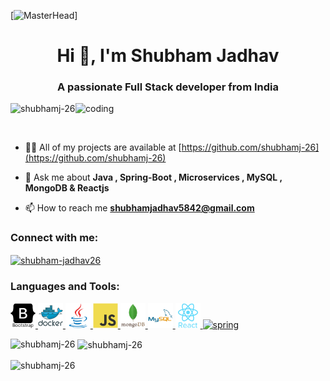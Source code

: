 
[![MasterHead](https://www.wingstechsolutions.com/wp-content/uploads/2022/03/full-stack-development.gif)]

<h1 align="center">Hi 👋, I'm Shubham Jadhav</h1>
<h3 align="center">A passionate Full Stack developer from India</h3>
<img src="https://media4.giphy.com/media/qgQUggAC3Pfv687qPC/giphy.gif?cid=ecf05e47aha2su3lm2aob3rrtkaop1ivmw75c2r1dyblobu4&ep=v1_gifs_search&rid=giphy.gif&ct=g" alt="coding" width="400" align="right" >

<p align="left"> <img src="https://komarev.com/ghpvc/?username=shubhamj-26&label=Profile%20views&color=0e75b6&style=flat" alt="shubhamj-26" /> </p>

<p align="left"> <a href="https://twitter.com/" target="blank"><img src="https://img.shields.io/twitter/follow/?logo=twitter&style=for-the-badge" alt="" /></a> </p>

- 👨‍💻 All of my projects are available at [https://github.com/shubhamj-26](https://github.com/shubhamj-26)

- 💬 Ask me about **Java , Spring-Boot , Microservices , MySQL , MongoDB & Reactjs**

- 📫 How to reach me **shubhamjadhav5842@gmail.com**

<h3 align="left">Connect with me:</h3>
<p align="left">
<a href="https://linkedin.com/in/shubham-jadhav26" target="blank"><img align="center" src="https://raw.githubusercontent.com/rahuldkjain/github-profile-readme-generator/master/src/images/icons/Social/linked-in-alt.svg" alt="shubham-jadhav26" height="30" width="40" /></a>
</p>

<h3 align="left">Languages and Tools:</h3>
<p align="left"> <a href="https://getbootstrap.com" target="_blank" rel="noreferrer"> <img src="https://raw.githubusercontent.com/devicons/devicon/master/icons/bootstrap/bootstrap-plain-wordmark.svg" alt="bootstrap" width="40" height="40"/> </a> <a href="https://www.docker.com/" target="_blank" rel="noreferrer"> <img src="https://raw.githubusercontent.com/devicons/devicon/master/icons/docker/docker-original-wordmark.svg" alt="docker" width="40" height="40"/> </a> <a href="https://www.java.com" target="_blank" rel="noreferrer"> <img src="https://raw.githubusercontent.com/devicons/devicon/master/icons/java/java-original.svg" alt="java" width="40" height="40"/> </a> <a href="https://developer.mozilla.org/en-US/docs/Web/JavaScript" target="_blank" rel="noreferrer"> <img src="https://raw.githubusercontent.com/devicons/devicon/master/icons/javascript/javascript-original.svg" alt="javascript" width="40" height="40"/> </a> <a href="https://www.mongodb.com/" target="_blank" rel="noreferrer"> <img src="https://raw.githubusercontent.com/devicons/devicon/master/icons/mongodb/mongodb-original-wordmark.svg" alt="mongodb" width="40" height="40"/> </a> <a href="https://www.mysql.com/" target="_blank" rel="noreferrer"> <img src="https://raw.githubusercontent.com/devicons/devicon/master/icons/mysql/mysql-original-wordmark.svg" alt="mysql" width="40" height="40"/> </a> <a href="https://reactjs.org/" target="_blank" rel="noreferrer"> <img src="https://raw.githubusercontent.com/devicons/devicon/master/icons/react/react-original-wordmark.svg" alt="react" width="40" height="40"/> </a> <a href="https://spring.io/" target="_blank" rel="noreferrer"> <img src="https://www.vectorlogo.zone/logos/springio/springio-icon.svg" alt="spring" width="40" height="40"/> </a> </p>

<p><img align="left" src="https://github-readme-stats.vercel.app/api/top-langs?username=shubhamj-26&show_icons=true&locale=en&layout=compact" alt="shubhamj-26" /></p>

<p>&nbsp;<img align="center" src="https://github-readme-stats.vercel.app/api?username=shubhamj-26&show_icons=true&locale=en" alt="shubhamj-26" /></p>

<p><img align="center" src="https://github-readme-streak-stats.herokuapp.com/?user=shubhamj-26&" alt="shubhamj-26" /></p>
